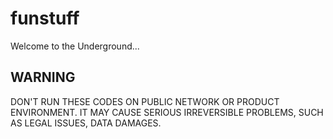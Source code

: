 # funstuff
Welcome to the Underground...

## WARNING
DON'T RUN THESE CODES ON PUBLIC NETWORK OR PRODUCT ENVIRONMENT.
IT MAY CAUSE SERIOUS IRREVERSIBLE PROBLEMS, SUCH AS LEGAL ISSUES, DATA DAMAGES.
